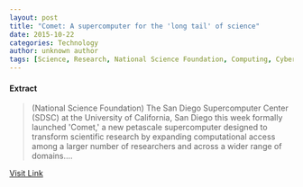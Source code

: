 ```yaml
---
layout: post
title: "Comet: A supercomputer for the 'long tail' of science"
date: 2015-10-22
categories: Technology
author: unknown author
tags: [Science, Research, National Science Foundation, Computing, Cyberinfrastructure, Simulation, BRAIN Initiative, Science and technology]
---
```





#### Extract
>(National Science Foundation) The San Diego Supercomputer Center (SDSC) at the University of California, San Diego this week formally launched 'Comet,' a new petascale supercomputer designed to transform scientific research by expanding computational access among a larger number of researchers and across a wider range of domains....



[Visit Link](http://www.eurekalert.org/pub_releases/2015-10/nsf-cas102015.php)


